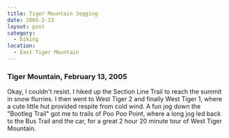 ```yaml
---
title: Tiger Mountain Jogging
date: 2005-2-13
layout: post
category:
  - hiking
location:
  - East Tiger Mountain
---
```



### Tiger Mountain, February 13, 2005

Okay, I couldn't resist. I hiked up the Section Line Trail to reach the
summit in snow flurries. I then went to West Tiger 2 and finally West
Tiger 1, where a cute little hut provided respite from cold wind.
A fun jog down the "Bootleg Trail" got me to trails of Poo Poo Point,
where a long jog led back to the Bus Trail and the car, for a great
2 hour 20 minute tour of West Tiger Mountain.

